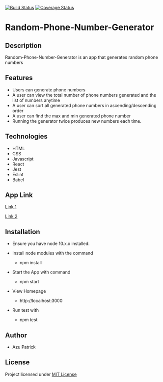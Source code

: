[![Build Status](https://travis-ci.com/azupatrick0/Random-Phone-Number-Generator.svg?branch=develop)](https://travis-ci.com/azupatrick0/Random-Phone-Number-Generator)
[![Coverage Status](https://coveralls.io/repos/github/azupatrick0/Random-Phone-Number-Generator/badge.svg?branch=develop)](https://coveralls.io/github/azupatrick0/Random-Phone-Number-Generator?branch=develop)
# Random-Phone-Number-Generator
## Description
Random-Phone-Number-Generator is an app that generates random phone numbers
## Features 
  * Users can generate phone numbers
  * A user can view the total number of phone numbers generated and the list of numbers anytime
  * A user can sort all generated phone numbers in ascending/descending order
  * A user can find the max and min generated phone number
  * Running the generator twice produces new numbers each time.
## Technologies
  * HTML
  * CSS
  * Javascript
  * React
  * Jest
  * Eslint
  * Babel
## App Link
[Link 1](https://rpng.netlify.com)

[Link 2](https://random-phone-number-gen.herokuapp.com)
## Installation
 * Ensure you have node 10.x.x installed.
 
 * Install node modules with the command
 
   * npm install
   
 * Start the App with command
 
   * npm start
   
 * View Homepage
 
   * http://localhost:3000
   
 * Run test with
 
   * npm test
 ## Author
 * Azu Patrick
 ## License
 Project licensed under [MIT License](https://opensource.org/licenses/MIT)
